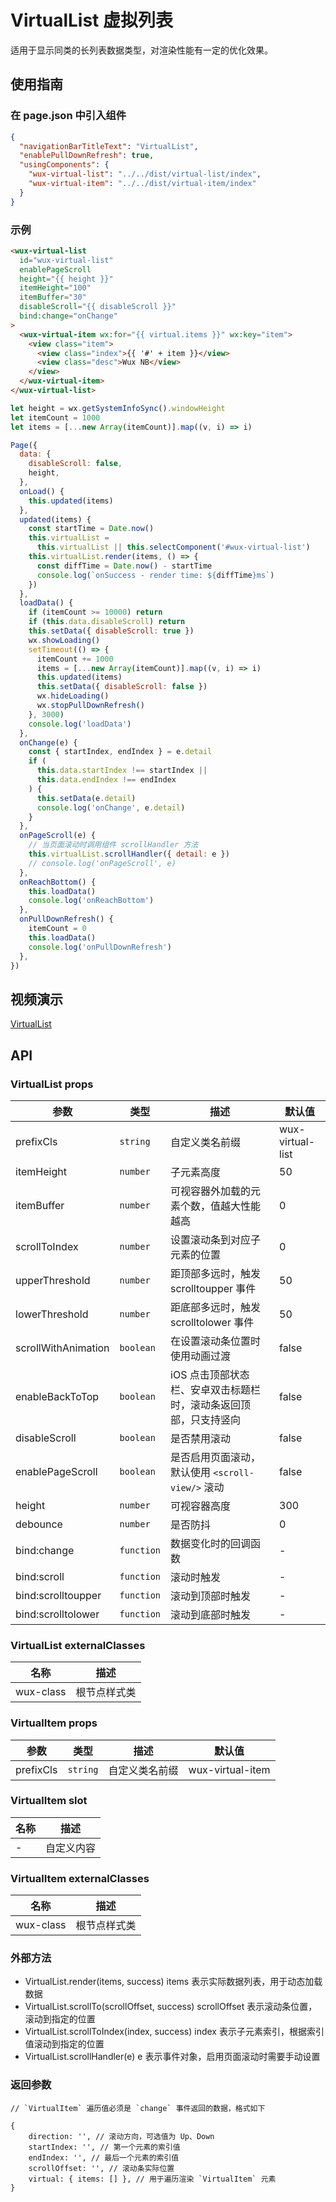 # VirtualList 虚拟列表

适用于显示同类的长列表数据类型，对渲染性能有一定的优化效果。

## 使用指南

### 在 page.json 中引入组件

```json
{
  "navigationBarTitleText": "VirtualList",
  "enablePullDownRefresh": true,
  "usingComponents": {
    "wux-virtual-list": "../../dist/virtual-list/index",
    "wux-virtual-item": "../../dist/virtual-item/index"
  }
}
```

### 示例

```html
<wux-virtual-list
  id="wux-virtual-list"
  enablePageScroll
  height="{{ height }}"
  itemHeight="100"
  itemBuffer="30"
  disableScroll="{{ disableScroll }}"
  bind:change="onChange"
>
  <wux-virtual-item wx:for="{{ virtual.items }}" wx:key="item">
    <view class="item">
      <view class="index">{{ '#' + item }}</view>
      <view class="desc">Wux NB</view>
    </view>
  </wux-virtual-item>
</wux-virtual-list>
```

```js
let height = wx.getSystemInfoSync().windowHeight
let itemCount = 1000
let items = [...new Array(itemCount)].map((v, i) => i)

Page({
  data: {
    disableScroll: false,
    height,
  },
  onLoad() {
    this.updated(items)
  },
  updated(items) {
    const startTime = Date.now()
    this.virtualList =
      this.virtualList || this.selectComponent('#wux-virtual-list')
    this.virtualList.render(items, () => {
      const diffTime = Date.now() - startTime
      console.log(`onSuccess - render time: ${diffTime}ms`)
    })
  },
  loadData() {
    if (itemCount >= 10000) return
    if (this.data.disableScroll) return
    this.setData({ disableScroll: true })
    wx.showLoading()
    setTimeout(() => {
      itemCount += 1000
      items = [...new Array(itemCount)].map((v, i) => i)
      this.updated(items)
      this.setData({ disableScroll: false })
      wx.hideLoading()
      wx.stopPullDownRefresh()
    }, 3000)
    console.log('loadData')
  },
  onChange(e) {
    const { startIndex, endIndex } = e.detail
    if (
      this.data.startIndex !== startIndex ||
      this.data.endIndex !== endIndex
    ) {
      this.setData(e.detail)
      console.log('onChange', e.detail)
    }
  },
  onPageScroll(e) {
    // 当页面滚动时调用组件 scrollHandler 方法
    this.virtualList.scrollHandler({ detail: e })
    // console.log('onPageScroll', e)
  },
  onReachBottom() {
    this.loadData()
    console.log('onReachBottom')
  },
  onPullDownRefresh() {
    itemCount = 0
    this.loadData()
    console.log('onPullDownRefresh')
  },
})
```

## 视频演示

[VirtualList](./_media/virtual-list.mp4 ':include :type=iframe width=375px height=667px')

## API

### VirtualList props

| 参数                | 类型       | 描述                                                             | 默认值           |
| ------------------- | ---------- | ---------------------------------------------------------------- | ---------------- |
| prefixCls           | `string`   | 自定义类名前缀                                                   | wux-virtual-list |
| itemHeight          | `number`   | 子元素高度                                                       | 50               |
| itemBuffer          | `number`   | 可视容器外加载的元素个数，值越大性能越高                         | 0                |
| scrollToIndex       | `number`   | 设置滚动条到对应子元素的位置                                     | 0                |
| upperThreshold      | `number`   | 距顶部多远时，触发 scrolltoupper 事件                            | 50               |
| lowerThreshold      | `number`   | 距底部多远时，触发 scrolltolower 事件                            | 50               |
| scrollWithAnimation | `boolean`  | 在设置滚动条位置时使用动画过渡                                   | false            |
| enableBackToTop     | `boolean`  | iOS 点击顶部状态栏、安卓双击标题栏时，滚动条返回顶部，只支持竖向 | false            |
| disableScroll       | `boolean`  | 是否禁用滚动                                                     | false            |
| enablePageScroll    | `boolean`  | 是否启用页面滚动，默认使用 `<scroll-view/>` 滚动                 | false            |
| height              | `number`   | 可视容器高度                                                     | 300              |
| debounce            | `number`   | 是否防抖                                                         | 0                |
| bind:change         | `function` | 数据变化时的回调函数                                             | -                |
| bind:scroll         | `function` | 滚动时触发                                                       | -                |
| bind:scrolltoupper  | `function` | 滚动到顶部时触发                                                 | -                |
| bind:scrolltolower  | `function` | 滚动到底部时触发                                                 | -                |

### VirtualList externalClasses

| 名称      | 描述         |
| --------- | ------------ |
| wux-class | 根节点样式类 |

### VirtualItem props

| 参数      | 类型     | 描述           | 默认值           |
| --------- | -------- | -------------- | ---------------- |
| prefixCls | `string` | 自定义类名前缀 | wux-virtual-item |

### VirtualItem slot

| 名称 | 描述       |
| ---- | ---------- |
| -    | 自定义内容 |

### VirtualItem externalClasses

| 名称      | 描述         |
| --------- | ------------ |
| wux-class | 根节点样式类 |

### 外部方法

- VirtualList.render(items, success) items 表示实际数据列表，用于动态加载数据
- VirtualList.scrollTo(scrollOffset, success) scrollOffset 表示滚动条位置，滚动到指定的位置
- VirtualList.scrollToIndex(index, success) index 表示子元素索引，根据索引值滚动到指定的位置
- VirtualList.scrollHandler(e) e 表示事件对象，启用页面滚动时需要手动设置

### 返回参数

```
// `VirtualItem` 遍历值必须是 `change` 事件返回的数据，格式如下

{
    direction: '', // 滚动方向，可选值为 Up、Down
    startIndex: '', // 第一个元素的索引值
    endIndex: '', // 最后一个元素的索引值
    scrollOffset: '', // 滚动条实际位置
    virtual: { items: [] }, // 用于遍历渲染 `VirtualItem` 元素
}
```
